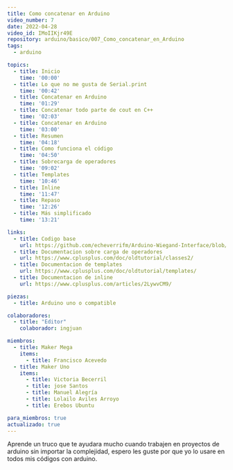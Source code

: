 ```yaml
---
title: Como concatenar en Arduino
video_number: 7
date: 2022-04-28
video_id: IMoIIKjr49E
repository: arduino/basico/007_Como_concatenar_en_Arduino
tags:
  - arduino

topics:
  - title: Inicio
    time: '00:00'
  - title: Lo que no me gusta de Serial.print
    time: '00:42'
  - title: Concatenar en Arduino
    time: '01:29'
  - title: Concatenar todo parte de cout en C++
    time: '02:03'
  - title: Concatenar en Arduino
    time: '03:00'
  - title: Resumen
    time: '04:18'
  - title: Como funciona el código
    time: '04:50'
  - title: Sobrecarga de operadores
    time: '09:02'
  - title: Templates
    time: '10:46'
  - title: Inline
    time: '11:47'
  - title: Repaso
    time: '12:26'
  - title: Más simplificado
    time: '13:21'  

links:
  - title: Codigo base
    url: https://github.com/echeverrifm/Arduino-Wiegand-Interface/blob/master/rfid_bitshift2_keypad_support.pde
  - title: Documentacion sobre carga de operadores
    url: https://www.cplusplus.com/doc/oldtutorial/classes2/
  - title: Documentacion de templates
    url: https://www.cplusplus.com/doc/oldtutorial/templates/
  - title: Documentacion de inline
    url: https://www.cplusplus.com/articles/2LywvCM9/

piezas:
  - title: Arduino uno o compatible

colaboradores:
  - title: "Editor"
    colaborador: ingjuan

miembros:
  - title: Maker Mega
    items:
      - title: Francisco Acevedo
  - title: Maker Uno
    items:
      - title: Victoria Becerril
      - title: jose Santos
      - title: Manuel Alegría
      - title: Lolailo Aviles Arroyo
      - title: Erebos Ubuntu

para_miembros: true
actualizado: true
---
```


Aprende un truco que te ayudara mucho cuando trabajen en proyectos de arduino sin importar la complejidad, espero les guste por que yo lo usare en todos mis códigos con arduino.
